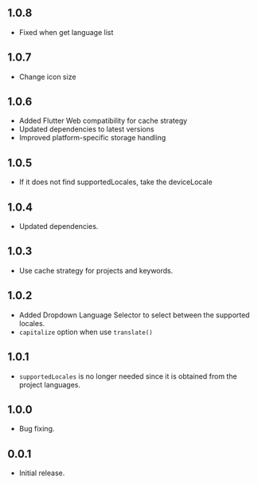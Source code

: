 ## 1.0.8

* Fixed when get language list

## 1.0.7

* Change icon size

## 1.0.6

* Added Flutter Web compatibility for cache strategy
* Updated dependencies to latest versions
* Improved platform-specific storage handling

## 1.0.5

* If it does not find supportedLocales, take the deviceLocale

## 1.0.4

* Updated dependencies.

## 1.0.3

* Use cache strategy for projects and keywords.

## 1.0.2

* Added Dropdown Language Selector to select between the supported locales.
* `capitalize` option when use `translate()`

## 1.0.1

* `supportedLocales` is no longer needed since it is obtained from the project languages.

## 1.0.0

* Bug fixing.

## 0.0.1

* Initial release.

